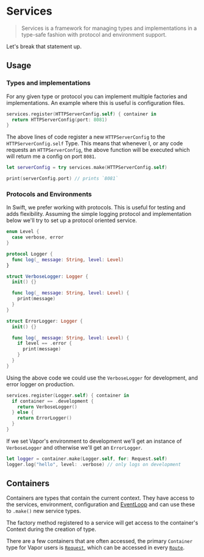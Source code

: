 # Services

> Services is a framework for managing types and implementations in a type-safe fashion with protocol and environment support.

Let's break that statement up.

## Usage

### Types and implementations

For any given type or protocol you can implement multiple factories and implementations. An example where this is useful is configuration files.

```swift
services.register(HTTPServerConfig.self) { container in
  return HTTPServerConfig(port: 8081)
}
```

The above lines of code register a new `HTTPServerConfig` to the `HTTPServerConfig.self` Type. This means that whenever I, or any code requests an `HTTPServerConfig`, the above function will be executed which will return me a config on port `8081`.

```swift
let serverConfig = try services.make(HTTPServerConfig.self)

print(serverConfig.port) // prints `8081`
```

### Protocols and Environments

In Swift, we prefer working with protocols. This is useful for testing and adds flexibility. Assuming the simple logging protocol and implementation below we'll try to set up a protocol oriented service.

```swift
enum Level {
  case verbose, error
}

protocol Logger {
  func log(_ message: String, level: Level)
}

struct VerboseLogger: Logger {
  init() {}

  func log(_ message: String, level: Level) {
    print(message)
  }
}

struct ErrorLogger: Logger {
  init() {}

  func log(_ message: String, level: Level) {
    if level == .error {
      print(message)
    }
  }
}
```

Using the above code we could use the `VerboseLogger` for development, and error logger on production.

```swift
services.register(Logger.self) { container in
  if container == .development {
    return VerboseLogger()
  } else {
    return ErrorLogger()
  }
}
```

If we set Vapor's environment to development we'll get an instance of `VerboseLogger` and otherwise we'll get an `ErrorLogger`.

```swift
let logger = container.make(Logger.self, for: Request.self)
logger.log("hello", level: .verbose) // only logs on development
```

## Containers

Containers are types that contain the current context. They have access to the services, environment, configuration and [EventLoop](async.md) and can use these to `.make()` new service types.

The factory method registered to a service will get access to the container's Context during the creation of type.

There are a few containers that are often accessed, the primary `Container` type for Vapor users is [`Request`](../http/request.md), which can be accessed in every [`Route`](../routing/route.md).
